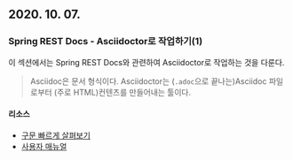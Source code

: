 ## 2020. 10. 07.

### Spring REST Docs - Asciidoctor로 작업하기(1)

이 섹션에서는 Spring REST Docs와 관련하여 Asciidoctor로 작업하는 것을 다룬다.

>Asciidoc은 문서 형식이다. Asciidoctor는 (`.adoc`으로 끝나는)Asciidoc 파일로부터 (주로 HTML)컨텐츠를 만들어내는 툴이다.

#### 리소스

* [구문 빠르게 살펴보기](https://asciidoctor.org/docs/asciidoc-syntax-quick-reference)
* [사용자 매뉴얼](https://asciidoctor.org/docs/user-manual)

